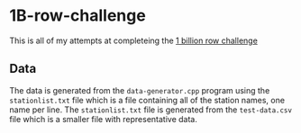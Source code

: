 # 1B-row-challenge
This is all of my attempts at completeing the [1 billion row challenge](https://www.morling.dev/blog/one-billion-row-challenge/)

## Data
The data is generated from the `data-generator.cpp` program using the `stationlist.txt` file which is a file containing all of the station names, one name per line.
The `stationlist.txt` file is generated from the `test-data.csv` file which is a smaller file with representative data.

